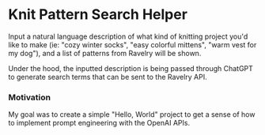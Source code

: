 # Knit Pattern Search Helper

Input a natural language description of what kind of knitting project you'd like to make (ie: "cozy winter socks", "easy colorful mittens", "warm vest for my dog"), and a list of patterns from Ravelry will be shown.

Under the hood, the inputted description is being passed through ChatGPT to generate search terms that can be sent to the Ravelry API.


### Motivation

My goal was to create a simple "Hello, World" project to get a sense of how to implement prompt engineering with the OpenAI APIs. 